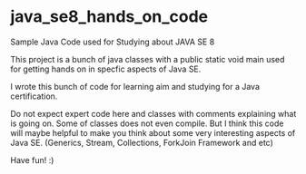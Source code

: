 # java_se8_hands_on_code
Sample Java Code used for Studying about JAVA SE 8

This project is a bunch of java classes with a public static void main used for getting hands on in specfic aspects of Java SE.

I wrote this bunch of code for learning aim and studying for a Java certification.
 
Do not expect expert code here and classes with comments explaining what is going on.
Some of classes does not even compile. 
But I think this code will maybe helpful to make you think about some very interesting aspects of Java SE.
(Generics, Stream, Collections, ForkJoin Framework and etc)

Have fun! :)
